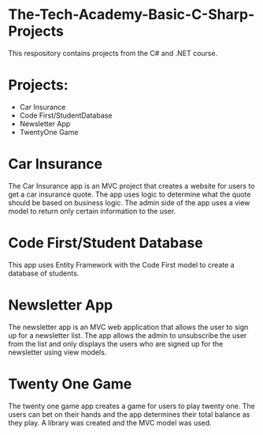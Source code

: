 # The-Tech-Academy-Basic-C-Sharp-Projects
 
This respository contains projects from the C# and .NET course.

# Projects:

* Car Insurance
* Code First/StudentDatabase
* Newsletter App
* TwentyOne Game

# Car Insurance
The Car Insurance app is an MVC project that creates a website for users to get a car insurance quote. The app uses logic to determine what the quote should be based on business logic. The admin side of the app uses a view model to return only certain information to the user.

# Code First/Student Database
This app uses Entity Framework with the Code First model to create a database of students.

# Newsletter App
The newsletter app is an MVC web application that allows the user to sign up for a newsletter list. The app allows the admin to unsubscribe the user from the list and only displays the users who are signed up for the newsletter using view models.

# Twenty One Game
The twenty one game app creates a game for users to play twenty one. The users can bet on their hands and the app determines their total balance as they play. A library was created and the MVC model was used.
